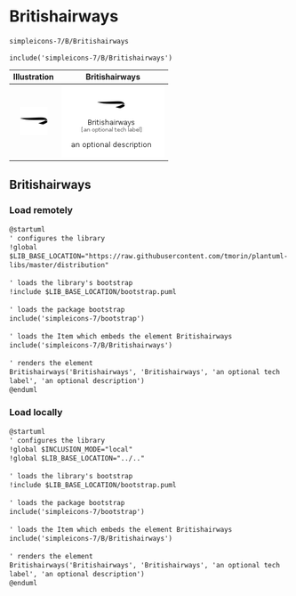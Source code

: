 # Britishairways


```text
simpleicons-7/B/Britishairways
```

```text
include('simpleicons-7/B/Britishairways')
```



| Illustration | Britishairways |
| :---: | :---: |
| ![illustration for Illustration](../../simpleicons-7/B/Britishairways.png) | ![illustration for Britishairways](../../simpleicons-7/B/Britishairways.Local.png) |




## Britishairways

### Load remotely
```plantuml
@startuml
' configures the library
!global $LIB_BASE_LOCATION="https://raw.githubusercontent.com/tmorin/plantuml-libs/master/distribution"

' loads the library's bootstrap
!include $LIB_BASE_LOCATION/bootstrap.puml

' loads the package bootstrap
include('simpleicons-7/bootstrap')

' loads the Item which embeds the element Britishairways
include('simpleicons-7/B/Britishairways')

' renders the element
Britishairways('Britishairways', 'Britishairways', 'an optional tech label', 'an optional description')
@enduml
```

### Load locally
```plantuml
@startuml
' configures the library
!global $INCLUSION_MODE="local"
!global $LIB_BASE_LOCATION="../.."

' loads the library's bootstrap
!include $LIB_BASE_LOCATION/bootstrap.puml

' loads the package bootstrap
include('simpleicons-7/bootstrap')

' loads the Item which embeds the element Britishairways
include('simpleicons-7/B/Britishairways')

' renders the element
Britishairways('Britishairways', 'Britishairways', 'an optional tech label', 'an optional description')
@enduml
```

